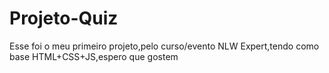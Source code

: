 # Projeto-Quiz
Esse foi o meu primeiro projeto,pelo curso/evento NLW Expert,tendo como base HTML+CSS+JS,espero que gostem
